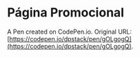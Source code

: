 # Página Promocional

A Pen created on CodePen.io. Original URL: [https://codepen.io/dpstack/pen/gOLgogQ](https://codepen.io/dpstack/pen/gOLgogQ).


